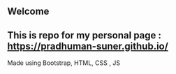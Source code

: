 ## Welcome 
## This is repo for my personal page : https://pradhuman-suner.github.io/
Made using Bootstrap, HTML, CSS , JS 


